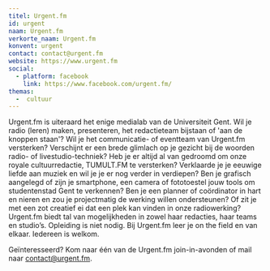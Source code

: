 ```yaml
---
titel: Urgent.fm
id: urgent
naam: Urgent.fm
verkorte_naam: Urgent.fm
konvent: urgent
contact: contact@urgent.fm
website: https://www.urgent.fm
social:
  - platform: facebook
    link: https://www.facebook.com/urgent.fm/
themas:
  -  cultuur
---
```


Urgent.fm is uiteraard het enige medialab van de Universiteit Gent. 
Wil je radio (leren) maken, presenteren, het redactieteam bijstaan of 'aan de knoppen staan'? Wil je het communicatie- of eventteam van Urgent.fm versterken? Verschijnt er een brede glimlach op je gezicht bij de woorden radio- of livestudio-techniek? Heb je er altijd al van gedroomd om onze royale cultuurredactie, TUMULT.FM te versterken? Verklaarde je je eeuwige liefde aan muziek en wil je je er nog verder in verdiepen? Ben je grafisch aangelegd of zijn je smartphone, een camera of fototoestel jouw tools om studentenstad Gent te verkennen? Ben je een planner of coördinator in hart en nieren en zou je projectmatig de werking willen ondersteunen? Of zit je met een zot creatief ei dat een plek kan vinden in onze radiowerking? 
Urgent.fm biedt tal van mogelijkheden in zowel haar redacties, haar teams en studio’s. Opleiding is niet nodig. Bij Urgent.fm leer je on the field en van elkaar. Iedereen is welkom. 

Geïnteresseerd? Kom naar één van de Urgent.fm join-in-avonden of mail naar contact@urgent.fm.
